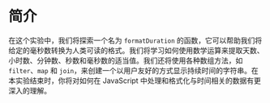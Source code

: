 # 简介

在这个实验中，我们将探索一个名为 `formatDuration` 的函数，它可以帮助我们将给定的毫秒数转换为人类可读的格式。我们将学习如何使用数学运算来提取天数、小时数、分钟数、秒数和毫秒数的适当值。我们还将使用各种数组方法，如 `filter`、`map` 和 `join`，来创建一个以用户友好的方式显示持续时间的字符串。在本实验结束时，你将对如何在 JavaScript 中处理和格式化与时间相关的数据有更深入的理解。
